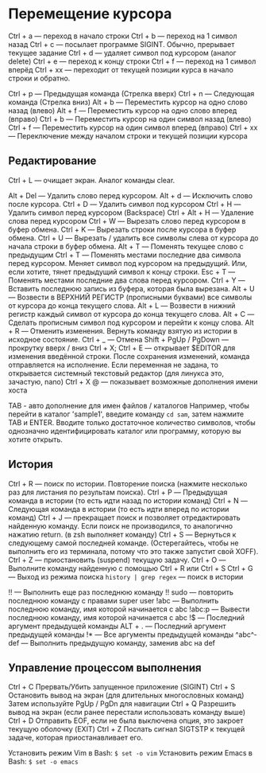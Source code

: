 # Перемещение курсора

Ctrl + a — переход в начало строки
Ctrl + b — переход на 1 символ назад
Ctrl + c — посылает программе SIGINT. Обычно, прерывает текущее задание
Ctrl + d — удаляет символ под курсором (аналог delete)
Ctrl + e — переход к концу строки
Ctrl + f — переход на 1 символ вперёд
Ctrl + xx — переходит от текущей позиции курса в начало строки и обратно.

Ctrl + p — Предыдущая команда (Стрелка вверх)
Ctrl + n — Следующая команда (Стрелка вниз)
Alt + b — Переместить курсор на одно слово назад (влево)
Alt + f — Переместить курсор на одно слово вперед (вправо)
Ctrl + b — Переместить курсор на один символ назад (влево)
Ctrl + f — Переместить курсор на один символ вперед (вправо)
Ctrl + xx — Переключение между началом строки и текущей позиции курсора

## Редактирование

Ctrl + L — очищает экран. Аналог команды clear.

Alt + Del — Удалить слово перед курсором.
  Alt + d — Исключить слово после курсора.
 Ctrl + D — Удалить символ под курсором
 Ctrl + H — Удалить символ перед курсором (Backspace)
 Ctrl + Alt + H — Удаление слова перед курсором
 Ctrl + W — Вырезать слово перед курсором в буфер обмена.
 Ctrl + K — Вырезать строки после курсора в буфер обмена.
 Ctrl + U — Вырезать / удалить все символы слева от курсора до начала строки  в буфер обмена.
  Alt + T — Поменять текущее слово с предыдущим
 Ctrl + T — Поменять местами последние два символа перед курсором. Меняет символ под курсором на предыдущий. Или, если хотите, тянет предыдущий символ к концу строки.
 Esc + T — Поменять местами последние два слова перед курсором.
 Ctrl + Y — Вставить последнюю запись из буфера, которая была вырезана.
  Alt + U — Возвести в ВЕРХНИЙ РЕГИСТР (прописными буквами) все символы от курсора до конца текущего слова.
  Alt + L — Возвести в нижний регистр каждый символ от курсора до конца текущего слова.
  Alt + C — Сделать прописным символ под курсором и перейти к концу слова.
  Alt + R — Отменить изменения. Вернуть команду взятую из истории в исходное состояние.
 Ctrl + _ — Отмена
 Shift + PgUp / PgDown — прокрутку вверх / вниз
Ctrl + X; Ctrl + E — открывает $EDITOR для изменения введённой строки. После сохранения изменений, команда отправляется на исполнение. Если переменная не задана, то открывается системный текстовый редактор (для линукса это, зачастую, nano)
Ctrl + X @ — показывает возможные дополнения имени хоста

TAB - авто дополнение для имен файлов / каталогов
Например, чтобы перейти в каталог 'sample1', введите команду ```cd sam```, затем нажмите TAB и ENTER. Вводите только достаточное количество символов, чтобы однозначно идентифицировать каталог или программу, которую вы хотите открыть.

## История

Ctrl + R — поиск по истории. Повторение поиска (нажмите несколько раз для листания по результам поиска).
Ctrl + P — Предыдущая команда в истории (то есть идти назад по истории команд)
Ctrl + N — Следующая команда в истории (то есть идти вперед по истории команд)
Ctrl + J — прекращает поиск и позволяет отредактировать найденную команду. Если поиск не производился, то аналогично нажатию return. (в zsh выполняет команду)
Ctrl + S — Вернуться к следующему самой последней команде. (Остерегайтесь, чтобы не выполнить его из терминала, потому что это также запустит свой XOFF).
Ctrl + Z — приостановить (suspend) текущую задачу.
Ctrl + O — Выполните команду найденную с помощью Ctrl + R или Ctrl + S
Ctrl + G — Выход из режима поиска
```history | grep regex``` — поиск в истории

!!          — Выполнить еще раз последнюю команду
!! sudo — повторить последнюю команду с правами super user
!abc    — Выполнить последнюю команду, имя которой начинается с abc
!abc:p  — Вывести последнюю команду, имя которой начинается с abc
!$      — Последний аргумент предыдущей команды
ALT + . — Последний аргумент предыдущей команды
!*      — Все аргументы предыдущей команды
^abc­^­def — Выполнить предыдущую команду, заменив abc на def

## Управление процессом выполнения

Ctrl + C  Прервать/Убить запущенное приложение (SIGINT)
Ctrl + S Остановить вывод на экран (для длительных многословных команд)
             Затем используйте PgUp / PgDn для навигации
  Ctrl + Q Разрешить вывод на экран (если ранее перестали использовать команду выше)
  Ctrl + D Отправить EOF, если не была выключена опция, это закроет текущую оболочку (EXIT)
  Ctrl + Z Послать сигнал SIGTSTP к текущей задаче, которая приостанавливает его.

Установить режим Vim в Bash:
```$ set -o vim```
Установить режим Emacs в Bash:
```$ set -o emacs```
